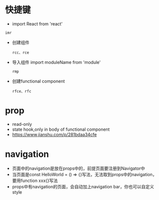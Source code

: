 # 快捷键
 * import React from 'react'
 ```
 imr
 ```
 * 创建组件
    ```
    rcc、rce
    ```
* 导入组件 import moduleName from 'module'
   
   ```
   rmp
   ```
* 创建functional component
   ```
   rfce、rfc
   ```

 # prop
 * read-only
 * state hook,only in body of functional component
 * https://www.jianshu.com/p/281bdaa34cfe

 # navigation
   * 页面中的navigation是放在props中的，前提页面要注册到Navigator中
   * 当页面是const HelloWorld = () => {}写法，无法取到props中的navigation，要用function xxx{}写法
   * props中有navigation的页面，会自动加上navigation bar，你也可以自定义style
 